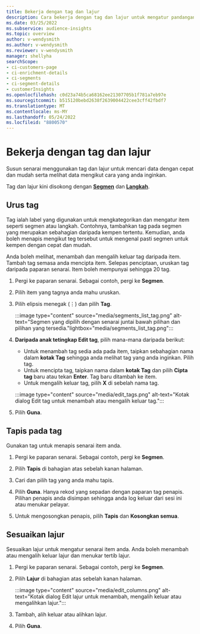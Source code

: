 ```yaml
---
title: Bekerja dengan tag dan lajur
description: Cara bekerja dengan tag dan lajur untuk mengatur pandangan senarai
ms.date: 03/25/2022
ms.subservice: audience-insights
ms.topic: overview
author: v-wendysmith
ms.author: v-wendysmith
ms.reviewer: v-wendysmith
manager: shellyha
searchScope:
- ci-customers-page
- ci-enrichment-details
- ci-segments
- ci-segment-details
- customerInsights
ms.openlocfilehash: c0d23a74b5ca68162ee21307705b1f781a7eb97e
ms.sourcegitcommit: b515120bebd2638f2639004422cee3cff42fbdf7
ms.translationtype: MT
ms.contentlocale: ms-MY
ms.lasthandoff: 05/24/2022
ms.locfileid: "8800570"
---
```

# <a name="work-with-tags-and-columns"></a>Bekerja dengan tag dan lajur

Susun senarai menggunakan tag dan lajur untuk mencari data dengan cepat dan mudah serta melihat data mengikut cara yang anda inginkan.

Tag dan lajur kini disokong dengan **[Segmen](segments.md)** dan **[Langkah](measures.md)**.

## <a name="manage-tags"></a>Urus tag

Tag ialah label yang digunakan untuk mengkategorikan dan mengatur item seperti segmen atau langkah. Contohnya, tambahkan tag pada segmen yang merupakan sebahagian daripada kempen tertentu. Kemudian, anda boleh menapis mengikut teg tersebut untuk mengenal pasti segmen untuk kempen dengan cepat dan mudah.

Anda boleh melihat, menambah dan mengalih keluar tag daripada item. Tambah tag semasa anda mencipta item. Selepas penciptaan, uruskan tag daripada paparan senarai. Item boleh mempunyai sehingga 20 tag.

1. Pergi ke paparan senarai. Sebagai contoh, pergi ke **Segmen**.

1. Pilih item yang tagnya anda mahu uruskan.

1. Pilih elipsis menegak (&vellip;) dan pilih **Tag**.

   :::image type="content" source="media/segments_list_tag.png" alt-text="Segmen yang dipilih dengan senarai juntai bawah pilihan dan pilihan yang tersedia."lightbox="media/segments_list_tag.png":::

1. **Daripada anak tetingkap Edit tag**, pilih mana-mana daripada berikut:

   - Untuk menambah tag sedia ada pada item, taipkan sebahagian nama dalam **kotak Tag** sehingga anda melihat tag yang anda inginkan. Pilih tag.
   - Untuk mencipta tag, taipkan nama dalam **kotak Tag** dan pilih **Cipta tag** baru atau tekan **Enter**. Tag baru ditambah ke item.
   - Untuk mengalih keluar tag, pilih **X** di sebelah nama tag.

   :::image type="content" source="media/edit_tags.png" alt-text="Kotak dialog Edit tag untuk menambah atau mengalih keluar tag.":::

1. Pilih **Guna**.

## <a name="filter-on-tags"></a>Tapis pada tag

Gunakan tag untuk menapis senarai item anda.

1. Pergi ke paparan senarai. Sebagai contoh, pergi ke **Segmen**.

1. Pilih **Tapis** di bahagian atas sebelah kanan halaman.

1. Cari dan pilih tag yang anda mahu tapis.

1. Pilih **Guna**. Hanya rekod yang sepadan dengan paparan tag penapis. Pilihan penapis anda disimpan sehingga anda log keluar dari sesi ini atau menukar pelayar.

1. Untuk mengosongkan penapis, pilih **Tapis** dan **Kosongkan semua**.

## <a name="customize-columns"></a>Sesuaikan lajur

Sesuaikan lajur untuk mengatur senarai item anda. Anda boleh menambah atau mengalih keluar lajur dan menukar tertib lajur.

1. Pergi ke paparan senarai. Sebagai contoh, pergi ke **Segmen**.

1. Pilih **Lajur** di bahagian atas sebelah kanan halaman.

   :::image type="content" source="media/edit_columns.png" alt-text="Kotak dialog Edit lajur untuk menambah, mengalih keluar atau mengalihkan lajur.":::

1. Tambah, alih keluar atau alihkan lajur.

1. Pilih **Guna**.
